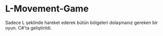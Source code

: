 # L-Movement-Game
Sadece L şeklinde hareket ederek bütün bölgeleri dolaşmanız gereken bir oyun.
C#'ta geliştirildi.
